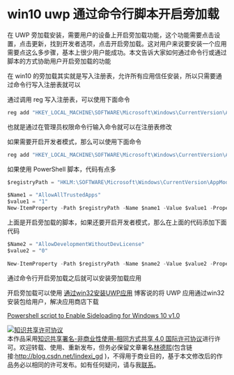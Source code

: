 # win10 uwp 通过命令行脚本开启旁加载

在 UWP 旁加载安装，需要用户的设备上开启旁加载功能，这个功能需要点击设置，点击更新，找到开发者选项，点击开启旁加载。这对用户来说要安装一个应用需要点这么多步骤，基本上很少用户能成功。本文告诉大家如何通过命令行或通过脚本的方式协助用户开启旁加载的功能

<!--more-->
<!-- CreateTime:2019/11/25 15:45:34 -->

<!-- csdn -->

在 win10 的旁加载其实就是写入注册表，允许所有应用信任安装，所以只需要通过命令行写入注册表就可以

通过调用 reg 写入注册表，可以使用下面命令

```csharp
reg add "HKEY_LOCAL_MACHINE\SOFTWARE\Microsoft\Windows\CurrentVersion\AppModelUnlock" /t REG_DWORD /f /v "AllowAllTrustedApps" /d "1"
```

也就是通过在管理员权限命令行输入命令就可以在注册表修改

如果需要开启开发者模式，那么可以使用下面命令

```csharp
reg add "HKEY_LOCAL_MACHINE\SOFTWARE\Microsoft\Windows\CurrentVersion\AppModelUnlock" /t REG_DWORD /f /v "AllowDevelopmentWithoutDevLicense" /d "1"
```

如果使用 PowerShell 脚本，代码有点多

```csharp
$registryPath = "HKLM:\SOFTWARE\Microsoft\Windows\CurrentVersion\AppModelUnlock" 
 
$Name1 = "AllowAllTrustedApps" 
$value1 = "1" 
New-ItemProperty -Path $registryPath -Name $name1 -Value $value1 -PropertyType DWORD -Force 
```

上面是开启旁加载的脚本，如果还要开启开发者模式，那么在上面的代码添加下面代码

```csharp
$Name2 = "AllowDevelopmentWithoutDevLicense" 
$value2 = "0" 
 
New-ItemProperty -Path $registryPath -Name $name2 -Value $value2 -PropertyType DWORD -Force
```

通过命令行开启旁加载之后就可以安装旁加载应用

开启旁加载可以使用 [通过win32安装UWP应用](https://blog.lindexi.com/post/%E5%8A%A0%E5%BC%BA%E7%89%88%E5%9C%A8%E5%9B%BD%E5%86%85%E5%88%86%E5%8F%91-UWP-%E5%BA%94%E7%94%A8%E6%AD%A3%E7%A1%AE%E6%96%B9%E5%BC%8F-%E9%80%9A%E8%BF%87win32%E5%AE%89%E8%A3%85UWP%E5%BA%94%E7%94%A8.html ) 博客说的将 UWP 应用通过win32安装包给用户，解决应用商店下载

[Powershell script to Enable Sideloading for Windows 10 v1.0](https://gallery.technet.microsoft.com/scriptcenter/Powershell-script-to-ccb46131)

<a rel="license" href="http://creativecommons.org/licenses/by-nc-sa/4.0/"><img alt="知识共享许可协议" style="border-width:0" src="https://i.creativecommons.org/l/by-nc-sa/4.0/88x31.png" /></a><br />本作品采用<a rel="license" href="http://creativecommons.org/licenses/by-nc-sa/4.0/">知识共享署名-非商业性使用-相同方式共享 4.0 国际许可协议</a>进行许可。欢迎转载、使用、重新发布，但务必保留文章署名[林德熙](http://blog.csdn.net/lindexi_gd)(包含链接:http://blog.csdn.net/lindexi_gd )，不得用于商业目的，基于本文修改后的作品务必以相同的许可发布。如有任何疑问，请与我[联系](mailto:lindexi_gd@163.com)。
